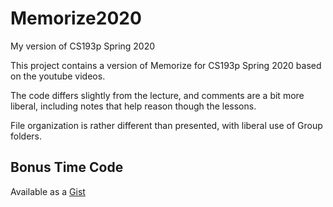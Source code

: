 # Memorize2020
My version of CS193p Spring 2020

This project contains a version of Memorize for CS193p Spring 2020 based on the youtube videos. 

The code differs slightly from the lecture, and comments are a bit more liberal, including notes that help
reason though the lessons.

File organization is rather different than presented, with liberal use of Group folders.

## Bonus Time Code

Available as a [Gist](https://gist.github.com/bobdel/d14ccb7c37676e9e78186c2297108cb7)
